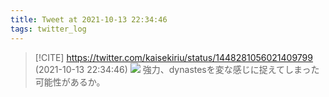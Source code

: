 ```yaml
---
title: Tweet at 2021-10-13 22:34:46
tags: twitter_log
---
```


> [!CITE] https://twitter.com/kaisekiriu/status/1448281056021409799 (2021-10-13 22:34:46)
> ![](https://twitter.com/kaisekiriu/status/1448281056021409799)
> 強力、dynastesを変な感じに捉えてしまった可能性があるか。
